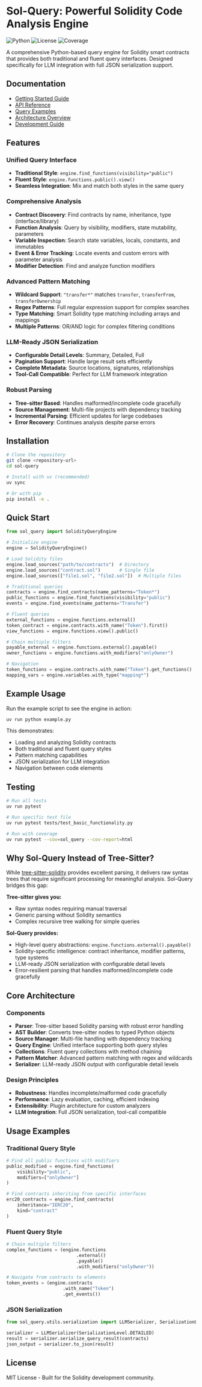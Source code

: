 # Sol-Query: Powerful Solidity Code Analysis Engine

![Python](https://img.shields.io/badge/python-3.11+-blue.svg)
![License](https://img.shields.io/badge/license-MIT-green.svg)
![Coverage](https://img.shields.io/badge/coverage-44%25-yellow.svg)

A comprehensive Python-based query engine for Solidity smart contracts that provides both traditional and fluent query interfaces. Designed specifically for LLM integration with full JSON serialization support.

## Documentation

- [Getting Started Guide](docs/getting-started.md)
- [API Reference](docs/api-reference.md)
- [Query Examples](docs/query-examples.md)
- [Architecture Overview](docs/architecture.md)
- [Development Guide](docs/development.md)

## Features

### Unified Query Interface
- **Traditional Style**: `engine.find_functions(visibility="public")`
- **Fluent Style**: `engine.functions.public().view()`
- **Seamless Integration**: Mix and match both styles in the same query

### Comprehensive Analysis
- **Contract Discovery**: Find contracts by name, inheritance, type (interface/library)
- **Function Analysis**: Query by visibility, modifiers, state mutability, parameters
- **Variable Inspection**: Search state variables, locals, constants, and immutables
- **Event & Error Tracking**: Locate events and custom errors with parameter analysis
- **Modifier Detection**: Find and analyze function modifiers

### Advanced Pattern Matching
- **Wildcard Support**: `"transfer*"` matches `transfer`, `transferFrom`, `transferOwnership`
- **Regex Patterns**: Full regular expression support for complex searches
- **Type Matching**: Smart Solidity type matching including arrays and mappings
- **Multiple Patterns**: OR/AND logic for complex filtering conditions

### LLM-Ready JSON Serialization
- **Configurable Detail Levels**: Summary, Detailed, Full
- **Pagination Support**: Handle large result sets efficiently
- **Complete Metadata**: Source locations, signatures, relationships
- **Tool-Call Compatible**: Perfect for LLM framework integration

### Robust Parsing
- **Tree-sitter Based**: Handles malformed/incomplete code gracefully
- **Source Management**: Multi-file projects with dependency tracking
- **Incremental Parsing**: Efficient updates for large codebases
- **Error Recovery**: Continues analysis despite parse errors

## Installation

```bash
# Clone the repository
git clone <repository-url>
cd sol-query

# Install with uv (recommended)
uv sync

# Or with pip
pip install -e .
```

## Quick Start

```python
from sol_query import SolidityQueryEngine

# Initialize engine
engine = SolidityQueryEngine()

# Load Solidity files
engine.load_sources("path/to/contracts")  # Directory
engine.load_sources("contract.sol")       # Single file
engine.load_sources(["file1.sol", "file2.sol"])  # Multiple files

# Traditional queries
contracts = engine.find_contracts(name_patterns="Token*")
public_functions = engine.find_functions(visibility="public")
events = engine.find_events(name_patterns="Transfer")

# Fluent queries
external_functions = engine.functions.external()
token_contract = engine.contracts.with_name("Token").first()
view_functions = engine.functions.view().public()

# Chain multiple filters
payable_external = engine.functions.external().payable()
owner_functions = engine.functions.with_modifiers("onlyOwner")

# Navigation
token_functions = engine.contracts.with_name("Token").get_functions()
mapping_vars = engine.variables.with_type("mapping*")
```

## Example Usage

Run the example script to see the engine in action:

```bash
uv run python example.py
```

This demonstrates:
- Loading and analyzing Solidity contracts
- Both traditional and fluent query styles
- Pattern matching capabilities
- JSON serialization for LLM integration
- Navigation between code elements

## Testing

```bash
# Run all tests
uv run pytest

# Run specific test file
uv run pytest tests/test_basic_functionality.py

# Run with coverage
uv run pytest --cov=sol_query --cov-report=html
```

## Why Sol-Query Instead of Tree-Sitter?

While [tree-sitter-solidity](https://github.com/JoranHonig/tree-sitter-solidity) provides excellent parsing, it delivers raw syntax trees that require significant processing for meaningful analysis. Sol-Query bridges this gap:

**Tree-sitter gives you:**
- Raw syntax nodes requiring manual traversal
- Generic parsing without Solidity semantics
- Complex recursive tree walking for simple queries

**Sol-Query provides:**
- High-level query abstractions: `engine.functions.external().payable()`
- Solidity-specific intelligence: contract inheritance, modifier patterns, type systems
- LLM-ready JSON serialization with configurable detail levels
- Error-resilient parsing that handles malformed/incomplete code gracefully

## Core Architecture

### Components
- **Parser**: Tree-sitter based Solidity parsing with robust error handling
- **AST Builder**: Converts tree-sitter nodes to typed Python objects
- **Source Manager**: Multi-file handling with dependency tracking
- **Query Engine**: Unified interface supporting both query styles
- **Collections**: Fluent query collections with method chaining
- **Pattern Matcher**: Advanced pattern matching with regex and wildcards
- **Serializer**: LLM-ready JSON output with configurable detail levels

### Design Principles
- **Robustness**: Handles incomplete/malformed code gracefully
- **Performance**: Lazy evaluation, caching, efficient indexing
- **Extensibility**: Plugin architecture for custom analyzers
- **LLM Integration**: Full JSON serialization, tool-call compatible

## Usage Examples

### Traditional Query Style
```python
# Find all public functions with modifiers
public_modified = engine.find_functions(
    visibility="public",
    modifiers=["onlyOwner"]
)

# Find contracts inheriting from specific interfaces
erc20_contracts = engine.find_contracts(
    inheritance="IERC20",
    kind="contract"
)
```

### Fluent Query Style
```python
# Chain multiple filters
complex_functions = (engine.functions
                          .external()
                          .payable()
                          .with_modifiers("onlyOwner"))

# Navigate from contracts to elements
token_events = (engine.contracts
                     .with_name("Token")
                     .get_events())
```

### JSON Serialization
```python
from sol_query.utils.serialization import LLMSerializer, SerializationLevel

serializer = LLMSerializer(SerializationLevel.DETAILED)
result = serializer.serialize_query_result(contracts)
json_output = serializer.to_json(result)
```

## License

MIT License - Built for the Solidity development community.